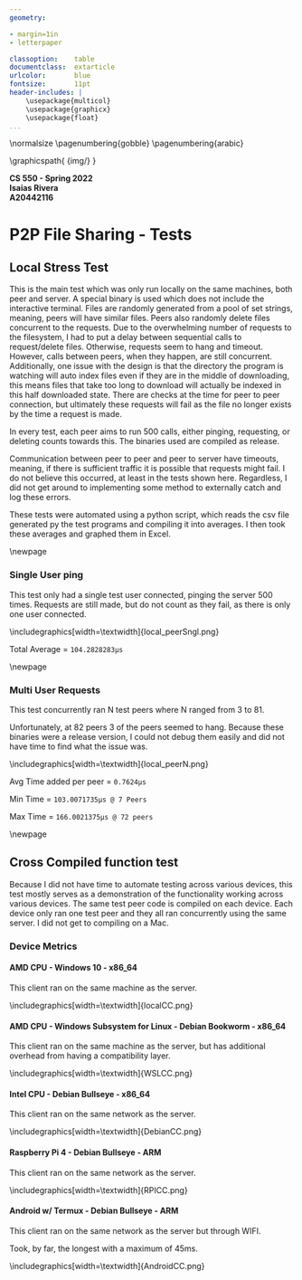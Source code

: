 ```yaml
---
geometry:

- margin=1in
- letterpaper

classoption:    table
documentclass:  extarticle
urlcolor:       blue
fontsize:       11pt
header-includes: |
    \usepackage{multicol}
    \usepackage{graphicx}
    \usepackage{float}
...
```


\normalsize
\pagenumbering{gobble}
\pagenumbering{arabic}

\graphicspath{ {img/} }

**CS 550 - Spring 2022**  
**Isaias Rivera**  
**A20442116**

# P2P File Sharing - Tests

## Local Stress Test

This is the main test which was only run locally on the same machines, both peer and server.
A special binary is used which does not include the interactive terminal.
Files are randomly generated from a pool of set strings, meaning, peers will have similar files.
Peers also randomly delete files concurrent to the requests.
Due to the overwhelming number of requests to the filesystem, I had to put a delay between sequential calls to request/delete files.
Otherwise, requests seem to hang and timeout.
However, calls between peers, when they happen, are still concurrent.
Additionally, one issue with the design is that the directory the program is watching will auto index files even if they are in the middle of downloading, this means files that take too long to download will actually be indexed in this half downloaded state. There are checks at the time for peer to peer connection, but ultimately these requests will fail as the file no longer exists by the time a request is made.

In every test, each peer aims to run 500 calls, either pinging, requesting, or deleting counts towards this.
The binaries used are compiled as release.

Communication between peer to peer and peer to server have timeouts, meaning, if there is sufficient traffic it is possible that requests might fail.
I do not believe this occurred, at least in the tests shown here. Regardless, I did not get around to implementing some method to externally catch and log these errors.

These tests were automated using a python script, which reads the csv file generated py the test programs and compiling it into averages.
I then took these averages and graphed them in Excel.

\newpage

### Single User ping

This test only had a single test user connected, pinging the server 500 times.
Requests are still made, but do not count as they fail, as there is only one user connected.

\includegraphics[width=\textwidth]{local_peerSngl.png}

Total Average = `104.2828283µs`

\newpage

### Multi User Requests

This test concurrently ran N test peers where N ranged from 3 to 81.

Unfortunately, at 82 peers 3 of the peers seemed to hang.
Because these binaries were a release version, I could not debug them easily and did not have time to find what the issue was.

\includegraphics[width=\textwidth]{local_peerN.png}

Avg Time added per peer = `0.7624µs`

Min Time = `103.0071735µs @ 7 Peers`

Max Time = `166.0021375µs @ 72 peers`

\newpage

## Cross Compiled function test

Because I did not have time to automate testing across various devices, this test mostly serves as a demonstration of the functionality working across various devices.
The same test peer code is compiled on each device.
Each device only ran one test peer and they all ran concurrently using the same server.
I did not get to compiling on a Mac.

### Device Metrics

#### AMD CPU - Windows 10 - x86_64

This client ran on the same machine as the server.

\includegraphics[width=\textwidth]{localCC.png}

#### AMD CPU - Windows Subsystem for Linux - Debian Bookworm - x86_64

This client ran on the same machine as the server, but has additional overhead from having a compatibility layer.

\includegraphics[width=\textwidth]{WSLCC.png}

#### Intel CPU - Debian Bullseye - x86_64

This client ran on the same network as the server.

\includegraphics[width=\textwidth]{DebianCC.png}

#### Raspberry Pi 4 - Debian Bullseye - ARM

This client ran on the same network as the server.

\includegraphics[width=\textwidth]{RPICC.png}

#### Android w/ Termux - Debian Bullseye - ARM

This client ran on the same network as the server but through WIFI.

Took, by far, the longest with a maximum of 45ms.

\includegraphics[width=\textwidth]{AndroidCC.png}
